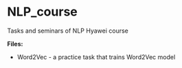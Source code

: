 # NLP_course
Tasks and seminars of NLP Hyawei course

**Files:**
- Word2Vec - a practice task that trains Word2Vec model
